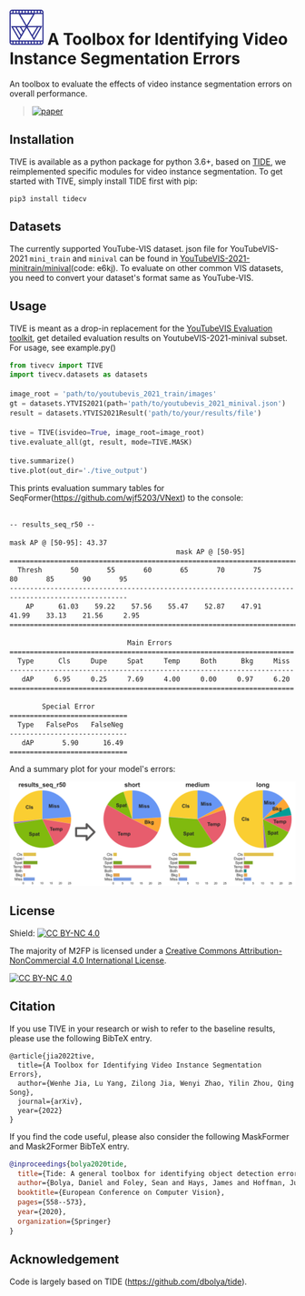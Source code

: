 # <img src="./examples/tive_logo.svg" width="60px">      A **T**oolbox for **I**dentifying **V**ideo Instance Segmentation **E**rrors

An toolbox to evaluate the effects of video instance segmentation errors on overall performance. 

> [![paper](https://img.shields.io/badge/Paper-arxiv-b31b1b)](https://)



## Installation

TIVE is available as a python package for python 3.6+, based on [TIDE](https://github.com/dbolya/tide), we reimplemented specific modules for video instance segmentation. To get started with TIVE, simply install TIDE first with pip:

```shell
pip3 install tidecv
```


## Datasets

The currently supported YouTube-VIS dataset. json file for YouTubeVIS-2021 `mini_train` and `minival` can be found in [YouTubeVIS-2021-minitrain/minival](https://pan.baidu.com/s/1EFgzjxRTLa4c13izEVkFNQ?pwd=e6kj)(code: e6kj). To evaluate on other common VIS datasets, you need to convert your dataset's format same as YouTube-VIS.


## Usage

TIVE is meant as a drop-in replacement for the [YouTubeVIS Evaluation toolkit]([https://github.com/youtubevos/cocoapi]), get detailed evaluation results on YoutubeVIS-2021-minival subset. For usage, see example.py()

```python
from tivecv import TIVE
import tivecv.datasets as datasets

image_root = 'path/to/youtubevis_2021_train/images'
gt = datasets.YTVIS2021(path='path/to/youtubevis_2021_minival.json')
result = datasets.YTVIS2021Result('path/to/your/results/file')

tive = TIVE(isvideo=True, image_root=image_root)
tive.evaluate_all(gt, result, mode=TIVE.MASK)

tive.summarize()
tive.plot(out_dir='./tive_output')
```

This prints evaluation summary tables for SeqFormer(https://github.com/wjf5203/VNext) to the console:
```

-- results_seq_r50 --

mask AP @ [50-95]: 43.37
                                         mask AP @ [50-95]
===================================================================================================
  Thresh       50       55       60       65       70       75       80       85       90       95  
---------------------------------------------------------------------------------------------------
    AP      61.03    59.22    57.56    55.47    52.87    47.91    41.99    33.13    21.56     2.95  
===================================================================================================

                             Main Errors
======================================================================
  Type      Cls     Dupe     Spat     Temp     Both      Bkg     Miss  
----------------------------------------------------------------------
   dAP     6.95     0.25     7.69     4.00     0.00     0.97     6.20  
======================================================================

        Special Error
=============================
  Type   FalsePos   FalseNeg  
-----------------------------
   dAP       5.90      16.49  
=============================

```

And a summary plot for your model's errors:

![A summary plot](./examples/results_sequence_mask_summary.png)

## License

Shield: [![CC BY-NC 4.0][cc-by-nc-shield]][cc-by-nc]

The majority of M2FP is licensed under a
[Creative Commons Attribution-NonCommercial 4.0 International License](LICENSE).

[![CC BY-NC 4.0][cc-by-nc-image]][cc-by-nc]

[cc-by-nc]: http://creativecommons.org/licenses/by-nc/4.0/
[cc-by-nc-image]: https://licensebuttons.net/l/by-nc/4.0/88x31.png
[cc-by-nc-shield]: https://img.shields.io/badge/License-CC%20BY--NC%204.0-lightgrey.svg

## Citation

If you use TIVE in your research or wish to refer to the baseline results, please use the following BibTeX entry.

```
@article{jia2022tive,
  title={A Toolbox for Identifying Video Instance Segmentation Errors},
  author={Wenhe Jia, Lu Yang, Zilong Jia, Wenyi Zhao, Yilin Zhou, Qing Song},
  journal={arXiv},
  year={2022}
}
```

If you find the code useful, please also consider the following MaskFormer and Mask2Former BibTeX entry.

```BibTeX
@inproceedings{bolya2020tide,
  title={Tide: A general toolbox for identifying object detection errors},
  author={Bolya, Daniel and Foley, Sean and Hays, James and Hoffman, Judy},
  booktitle={European Conference on Computer Vision},
  pages={558--573},
  year={2020},
  organization={Springer}
}
```

## Acknowledgement

Code is largely based on TIDE (https://github.com/dbolya/tide).
